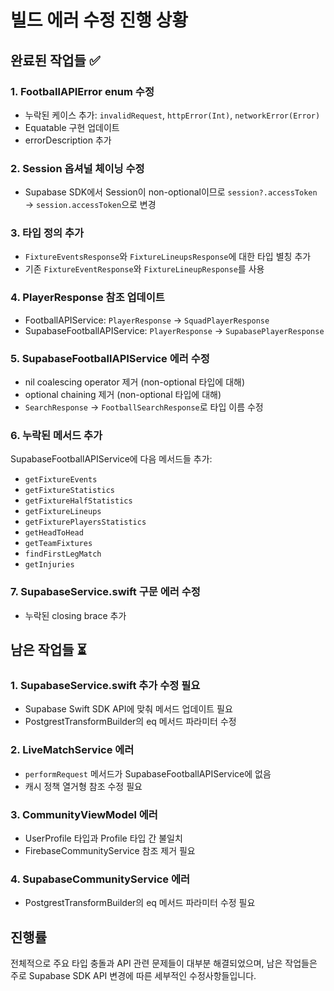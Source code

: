 # 빌드 에러 수정 진행 상황

## 완료된 작업들 ✅

### 1. FootballAPIError enum 수정
- 누락된 케이스 추가: `invalidRequest`, `httpError(Int)`, `networkError(Error)`
- Equatable 구현 업데이트
- errorDescription 추가

### 2. Session 옵셔널 체이닝 수정
- Supabase SDK에서 Session이 non-optional이므로 `session?.accessToken` → `session.accessToken`으로 변경

### 3. 타입 정의 추가
- `FixtureEventsResponse`와 `FixtureLineupsResponse`에 대한 타입 별칭 추가
- 기존 `FixtureEventResponse`와 `FixtureLineupResponse`를 사용

### 4. PlayerResponse 참조 업데이트
- FootballAPIService: `PlayerResponse` → `SquadPlayerResponse`
- SupabaseFootballAPIService: `PlayerResponse` → `SupabasePlayerResponse`

### 5. SupabaseFootballAPIService 에러 수정
- nil coalescing operator 제거 (non-optional 타입에 대해)
- optional chaining 제거 (non-optional 타입에 대해)
- `SearchResponse` → `FootballSearchResponse`로 타입 이름 수정

### 6. 누락된 메서드 추가
SupabaseFootballAPIService에 다음 메서드들 추가:
- `getFixtureEvents`
- `getFixtureStatistics`
- `getFixtureHalfStatistics`
- `getFixtureLineups`
- `getFixturePlayersStatistics`
- `getHeadToHead`
- `getTeamFixtures`
- `findFirstLegMatch`
- `getInjuries`

### 7. SupabaseService.swift 구문 에러 수정
- 누락된 closing brace 추가

## 남은 작업들 ⏳

### 1. SupabaseService.swift 추가 수정 필요
- Supabase Swift SDK API에 맞춰 메서드 업데이트 필요
- PostgrestTransformBuilder의 eq 메서드 파라미터 수정

### 2. LiveMatchService 에러
- `performRequest` 메서드가 SupabaseFootballAPIService에 없음
- 캐시 정책 열거형 참조 수정 필요

### 3. CommunityViewModel 에러
- UserProfile 타입과 Profile 타입 간 불일치
- FirebaseCommunityService 참조 제거 필요

### 4. SupabaseCommunityService 에러
- PostgrestTransformBuilder의 eq 메서드 파라미터 수정 필요

## 진행률
전체적으로 주요 타입 충돌과 API 관련 문제들이 대부분 해결되었으며, 남은 작업들은 주로 Supabase SDK API 변경에 따른 세부적인 수정사항들입니다.